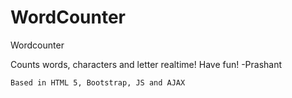 # WordCounter
Wordcounter

  Counts words, characters and letter realtime!
  Have fun!
  -Prashant

    Based in HTML 5, Bootstrap, JS and AJAX
